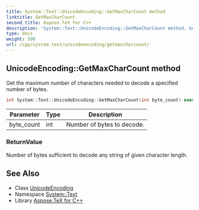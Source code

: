 ```yaml
---
title: System::Text::UnicodeEncoding::GetMaxCharCount method
linktitle: GetMaxCharCount
second_title: Aspose.TeX for C++
description: 'System::Text::UnicodeEncoding::GetMaxCharCount method. Get the maximum number of characters needed to decode a specified number of bytes in C++.'
type: docs
weight: 500
url: /cpp/system.text/unicodeencoding/getmaxcharcount/
---
```

## UnicodeEncoding::GetMaxCharCount method


Get the maximum number of characters needed to decode a specified number of bytes.

```cpp
int System::Text::UnicodeEncoding::GetMaxCharCount(int byte_count) override
```


| Parameter | Type | Description |
| --- | --- | --- |
| byte_count | int | Number of bytes to decode. |

### ReturnValue

Number of bytes sufficient to decode any string of given character length.

## See Also

* Class [UnicodeEncoding](../)
* Namespace [System::Text](../../)
* Library [Aspose.TeX for C++](../../../)

